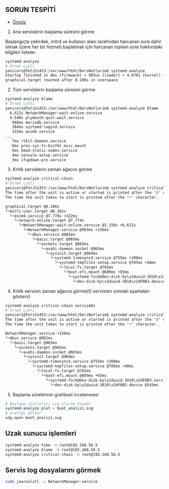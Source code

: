 ## SORUN TESPİTİ

- [Önsöz](https://github.com/cicekhasan/DersNotlarim)


1. Ana servislerin başlama süresini görme

Başlangıçta çekirdek, initrd ve kullanıcı alanı tarafından harcanan süre dahil olmak üzere her bir hizmeti başlatmak için harcanan toplam süre hakkındaki bilgileri listeler.

```bash
systemd-analyze
# Örnek çıktı
yeniceri@fetih1453:/var/www/html/DersNotlarim$ systemd-analyze
Startup finished in 8ms (firmware) + 983us (loader) + 4.670s (kernel) + 8.333s (userspace) = 13.014s 
graphical.target reached after 8.106s in userspace
```

2. Tüm servislerin başlama süresini görme

```bash
systemd-analyze blame
# Örnek çıktı
yeniceri@fetih1453:/var/www/html/DersNotlarim$ systemd-analyze blame
  6.622s NetworkManager-wait-online.service
  4.540s plymouth-quit-wait.service
   988ms mariadb.service
   384ms systemd-logind.service
   322ms exim4.service
...
   7ms rtkit-daemon.service
   6ms proc-sys-fs-binfmt_misc.mount
   5ms kmod-static-nodes.service
   4ms console-setup.service
   3ms ifupdown-pre.service

```

3. Kritik servislerin zaman ağacını görme

```bash
systemd-analyze critical-chain
# Örnek çıktı
yeniceri@fetih1453:/var/www/html/DersNotlarim$ systemd-analyze critical-chain
The time after the unit is active or started is printed after the "@" character.
The time the unit takes to start is printed after the "+" character.

graphical.target @8.106s
└─multi-user.target @8.102s
  └─exim4.service @7.778s +322ms
    └─network-online.target @7.774s
      └─NetworkManager-wait-online.service @1.150s +6.622s
        └─NetworkManager.service @983ms +156ms
          └─dbus.service @981ms
            └─basic.target @965ms
              └─sockets.target @965ms
                └─avahi-daemon.socket @965ms
                  └─sysinit.target @964ms
                    └─systemd-timesyncd.service @755ms +208ms
                      └─systemd-tmpfiles-setup.service @705ms +48ms
                        └─local-fs.target @702ms
                          └─boot-efi.mount @609ms +93ms
                            └─systemd-fsck@dev-disk-by\x2duuid-3010\x2dF0B3.service @558ms +48ms
                              └─dev-disk-by\x2duuid-3010\x2dF0B3.device @543ms
```

4. Kritik servisin zaman ağacını görme(O servisten sonraki aşamaları gösterir)

```bash
systemd-analyze critical-chain servisAdi
# Örnek çıktı
yeniceri@fetih1453:/var/www/html/DersNotlarim$ systemd-analyze critical-chain NetworkManager.service
The time after the unit is active or started is printed after the "@" character.
The time the unit takes to start is printed after the "+" character.

NetworkManager.service +156ms
└─dbus.service @981ms
  └─basic.target @965ms
    └─sockets.target @965ms
      └─avahi-daemon.socket @965ms
        └─sysinit.target @964ms
          └─systemd-timesyncd.service @755ms +208ms
            └─systemd-tmpfiles-setup.service @705ms +48ms
              └─local-fs.target @702ms
                └─boot-efi.mount @609ms +93ms
                  └─systemd-fsck@dev-disk-by\x2duuid-3010\x2dF0B3.service @558ms +48ms
                    └─dev-disk-by\x2duuid-3010\x2dF0B3.device @543ms

```

5. Başlama sürelerinin grafiksel incelenmesi

```bash
# Başlama sürelerini svg olarak kaydet
systemd-analyze plot > boot_analizi.svg
# Grafiği göster
xdg-open boot_analizi.svg
```

## Uzak sunucu işlemleri

```bash
systemd-analyze time -H root@192.168.56.5
systemd-analyze blame -H root@192.168.56.5
systemd-analyze critical-chain -H root@192.168.56.5
```

## Servis log dosyalarını görmek

```bash
sudo journalctl -u NetworkManager.service
```
